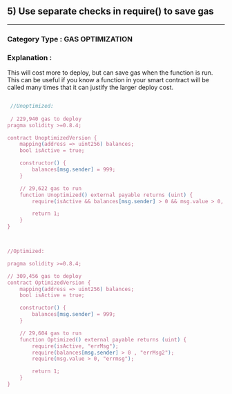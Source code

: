 
## 5) Use separate checks in require() to save gas

---

### **Category Type** : GAS OPTIMIZATION


### **Explanation** :

 This will cost more to deploy, but can save gas when the function is run.
    This can be useful if you know a function in your smart contract will be called many times that it can justify the larger deploy cost.   


```javascript

 //Unoptimized:
 
 / 229,940 gas to deploy
pragma solidity >=0.8.4;

contract UnoptimizedVersion {
	mapping(address => uint256) balances;
	bool isActive = true;

	constructor() {
    	balances[msg.sender] = 999;
	}

	// 29,622 gas to run
	function Unoptimized() external payable returns (uint) {
    	require(isActive && balances[msg.sender] > 0 && msg.value > 0, "errmsg");

    	return 1;
	}
}



//Optimized:

pragma solidity >=0.8.4;

// 309,456 gas to deploy
contract OptimizedVersion {
	mapping(address => uint256) balances;
	bool isActive = true;

	constructor() {
    	balances[msg.sender] = 999;
	}

	// 29,604 gas to run
	function Optimized() external payable returns (uint) {
    	require(isActive, "errMsg");
    	require(balances[msg.sender] > 0 , "errMsg2");
    	require(msg.value > 0, "errmsg");

    	return 1;
	}
}




```
